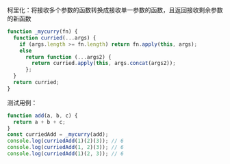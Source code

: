 柯里化：将接收多个参数的函数转换成接收单一参数的函数，且返回接收剩余参数的新函数

```JavaScript
function _mycurry(fn) {
  function curried(...args) {
    if (args.length >= fn.length) return fn.apply(this, args);
    else
      return function (...args2) {
        return curried.apply(this, args.concat(args2));
      };
  }
  return curried;
}
```

测试用例：

```js
function add(a, b, c) {
  return a + b + c;
}
const curriedAdd = _mycurry(add);
console.log(curriedAdd(1)(2)(3)); // 6
console.log(curriedAdd(1, 2)(3)); // 6
console.log(curriedAdd(1)(2, 3)); // 6
```

